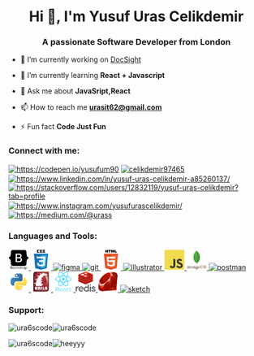 <h1 align="center">Hi 👋, I'm Yusuf Uras Celikdemir</h1>
<h3 align="center">A passionate Software Developer from London</h3>

- 🔭 I’m currently working on [DocSight](https://www.docsight.me/)

- 🌱 I’m currently learning **React + Javascript**

- 💬 Ask me about **JavaSript,React**

- 📫 How to reach me **urasit62@gmail.com**

- ⚡ Fun fact **Code Just Fun**

<h3 align="left">Connect with me:</h3>
<p align="left">
<a href="https://codepen.io/https://codepen.io/yusufum90" target="blank"><img align="center" src="https://raw.githubusercontent.com/rahuldkjain/github-profile-readme-generator/master/src/images/icons/Social/codepen.svg" alt="https://codepen.io/yusufum90" height="30" width="40" /></a>
<a href="https://twitter.com/celikdemir97465" target="blank"><img align="center" src="https://raw.githubusercontent.com/rahuldkjain/github-profile-readme-generator/master/src/images/icons/Social/twitter.svg" alt="celikdemir97465" height="30" width="40" /></a>
<a href="https://linkedin.com/in/https://www.linkedin.com/in/yusuf-uras-celikdemir-a85260137/" target="blank"><img align="center" src="https://raw.githubusercontent.com/rahuldkjain/github-profile-readme-generator/master/src/images/icons/Social/linked-in-alt.svg" alt="https://www.linkedin.com/in/yusuf-uras-celikdemir-a85260137/" height="30" width="40" /></a>
<a href="https://stackoverflow.com/users/https://stackoverflow.com/users/12832119/yusuf-uras-celikdemir?tab=profile" target="blank"><img align="center" src="https://raw.githubusercontent.com/rahuldkjain/github-profile-readme-generator/master/src/images/icons/Social/stack-overflow.svg" alt="https://stackoverflow.com/users/12832119/yusuf-uras-celikdemir?tab=profile" height="30" width="40" /></a>
<a href="https://instagram.com/https://www.instagram.com/yusufurascelikdemir/" target="blank"><img align="center" src="https://raw.githubusercontent.com/rahuldkjain/github-profile-readme-generator/master/src/images/icons/Social/instagram.svg" alt="https://www.instagram.com/yusufurascelikdemir/" height="30" width="40" /></a>
<a href="https://medium.com/https://medium.com/@urass" target="blank"><img align="center" src="https://raw.githubusercontent.com/rahuldkjain/github-profile-readme-generator/master/src/images/icons/Social/medium.svg" alt="https://medium.com/@urass" height="30" width="40" /></a>
</p>

<h3 align="left">Languages and Tools:</h3>
<p align="left"> <a href="https://getbootstrap.com" target="_blank" rel="noreferrer"> <img src="https://raw.githubusercontent.com/devicons/devicon/master/icons/bootstrap/bootstrap-plain-wordmark.svg" alt="bootstrap" width="40" height="40"/> </a> <a href="https://www.w3schools.com/css/" target="_blank" rel="noreferrer"> <img src="https://raw.githubusercontent.com/devicons/devicon/master/icons/css3/css3-original-wordmark.svg" alt="css3" width="40" height="40"/> </a> <a href="https://www.figma.com/" target="_blank" rel="noreferrer"> <img src="https://www.vectorlogo.zone/logos/figma/figma-icon.svg" alt="figma" width="40" height="40"/> </a> <a href="https://git-scm.com/" target="_blank" rel="noreferrer"> <img src="https://www.vectorlogo.zone/logos/git-scm/git-scm-icon.svg" alt="git" width="40" height="40"/> </a> <a href="https://www.w3.org/html/" target="_blank" rel="noreferrer"> <img src="https://raw.githubusercontent.com/devicons/devicon/master/icons/html5/html5-original-wordmark.svg" alt="html5" width="40" height="40"/> </a> <a href="https://www.adobe.com/in/products/illustrator.html" target="_blank" rel="noreferrer"> <img src="https://www.vectorlogo.zone/logos/adobe_illustrator/adobe_illustrator-icon.svg" alt="illustrator" width="40" height="40"/> </a> <a href="https://developer.mozilla.org/en-US/docs/Web/JavaScript" target="_blank" rel="noreferrer"> <img src="https://raw.githubusercontent.com/devicons/devicon/master/icons/javascript/javascript-original.svg" alt="javascript" width="40" height="40"/> </a> <a href="https://www.mongodb.com/" target="_blank" rel="noreferrer"> <img src="https://raw.githubusercontent.com/devicons/devicon/master/icons/mongodb/mongodb-original-wordmark.svg" alt="mongodb" width="40" height="40"/> </a> <a href="https://postman.com" target="_blank" rel="noreferrer"> <img src="https://www.vectorlogo.zone/logos/getpostman/getpostman-icon.svg" alt="postman" width="40" height="40"/> </a> <a href="https://www.python.org" target="_blank" rel="noreferrer"> <img src="https://raw.githubusercontent.com/devicons/devicon/master/icons/python/python-original.svg" alt="python" width="40" height="40"/> </a> <a href="https://rubyonrails.org" target="_blank" rel="noreferrer"> <img src="https://raw.githubusercontent.com/devicons/devicon/master/icons/rails/rails-original-wordmark.svg" alt="rails" width="40" height="40"/> </a> <a href="https://reactjs.org/" target="_blank" rel="noreferrer"> <img src="https://raw.githubusercontent.com/devicons/devicon/master/icons/react/react-original-wordmark.svg" alt="react" width="40" height="40"/> </a> <a href="https://redis.io" target="_blank" rel="noreferrer"> <img src="https://raw.githubusercontent.com/devicons/devicon/master/icons/redis/redis-original-wordmark.svg" alt="redis" width="40" height="40"/> </a> <a href="https://www.ruby-lang.org/en/" target="_blank" rel="noreferrer"> <img src="https://raw.githubusercontent.com/devicons/devicon/master/icons/ruby/ruby-original.svg" alt="ruby" width="40" height="40"/> </a> <a href="https://www.sketch.com/" target="_blank" rel="noreferrer"> <img src="https://www.vectorlogo.zone/logos/sketchapp/sketchapp-icon.svg" alt="sketch" width="40" height="40"/> </a> </p>

<h3 align="left">Support:</h3>

<p><img align="left" src="https://github-readme-stats.vercel.app/api/top-langs?username=ura6scode&show_icons=true&locale=en&layout=compact" alt="ura6scode" /></p>

<p>&nbsp;<img align="left" src="https://github-readme-stats.vercel.app/api?username=ura6scode&show_icons=true&locale=en" alt="ura6scode" /></p>

<p><img align="left" src="https://github-readme-streak-stats.herokuapp.com/?user=ura6scode&" alt="ura6scode" /></p>

<p><a href="https://ko-fi.com/heeyyy"> <img align="left" src="https://cdn.ko-fi.com/cdn/kofi3.png?v=3" height="50" width="210" alt="heeyyy" /></a></p><br><br>


